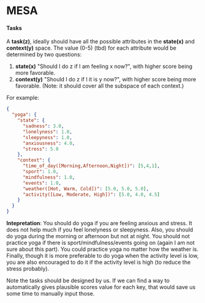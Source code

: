 # MESA

#### Tasks
A **task(z)**, ideally should have all the possible attributes in the **state(x)** and **context(y)** space. The value (0-5) (tbd) for each attribute would be determined by two questions:
1. **state(x)** "Should I do z if I am feeling x now?", with higher score being more favorable. 
2. **context(y)** "Should I do z if I it is y now?", with higher score being more favorable. (Note: it should cover all the subspace of each context.)

For example:
```json
{
  "yoga": {
    "state": {
      "sadness": 3.0,
      "lonelyness": 1.0,
      "sleepyness": 1.0,
      "anxiousness": 4.0,
      "stress": 5.0
    },
    "context": {
      "time_of_day([Morning,Afternoon,Night])": [5,4,1],
      "sport": 1.0, 
      "mindfulness": 1.0,
      "events": 1.0,
      "weather([Hot, Warm, Cold])": [5.0, 5.0, 5.0],
      "activity([Low, Moderate, High])": [5.0, 4.0, 4.5]
    }
  }
}
```
**Intepretation**:
You should do yoga if you are feeling anxious and stress. It does not help much if you feel lonelyness or sleepyness. Also, you should do yoga during the morning or afternoon but not at night. You should not practice yoga if there is sport/mindfulness/events going on (again I am not sure about this part). You could practice yoga no matter how the weather is. Finally, though it is more preferable to do yoga when the activity level is low, you are also encouraged to do it if the activity level is high (to reduce the stress probably).

Note the tasks should be designed by us. If we can find a way to automatically gives plausible scores value for each key, that would save us some time to manually input those. 
